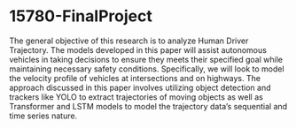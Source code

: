 # 15780-FinalProject

The general objective of this research is to analyze Human Driver Trajectory. The models developed in this paper will assist autonomous vehicles in taking decisions to ensure they meets their specified goal while maintaining necessary safety conditions. Specifically, we will look to model the velocity profile of vehicles at intersections and on highways. The approach discussed in this paper involves utilizing object detection and trackers like YOLO to extract trajectories of moving objects as well as Transformer and LSTM models to model the trajectory data’s sequential and time series nature.
